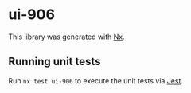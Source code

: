 # ui-906

This library was generated with [Nx](https://nx.dev).

## Running unit tests

Run `nx test ui-906` to execute the unit tests via [Jest](https://jestjs.io).
